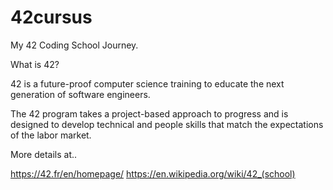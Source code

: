 # 42cursus
My 42 Coding School Journey. 

What is 42? 

42 is a future-proof computer science training to educate the next generation of software engineers. 

The 42 program takes a project-based approach to progress and is designed to develop technical and people skills that match the expectations of the labor market.

More details at..

https://42.fr/en/homepage/
https://en.wikipedia.org/wiki/42_(school)
